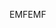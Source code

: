 <span data-ttu-id="194d0-101">EMF</span><span class="sxs-lookup"><span data-stu-id="194d0-101">EMF</span></span>
